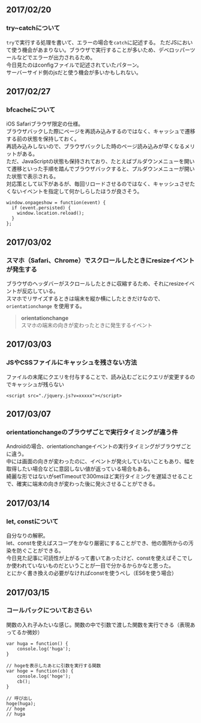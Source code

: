## 2017/02/20
### try~catchについて  
`try`で実行する処理を書いて、エラーの場合を`catch`に記述する。
ただJSにおいて使う機会があまりない。ブラウザで実行することが多いため、デベロッパーツールなどでエラーが出力されるため。  
今日見たのはconfigファイルで記述されていたパターン。  
サーバーサイド側のjsだと使う機会が多いかもしれない。  
  
## 2017/02/27  
### bfcacheについて  
iOS Safariブラウザ限定の仕様。  
ブラウザバックした際にページを再読み込みするのではなく、キャッシュで遷移する前の状態を保持しておく。  
再読み込みしないので、ブラウザバックした時のページ読み込みが早くなるメリットがある。  
ただ、JavaScriptの状態も保持されており、たとえばブルダウンメニューを開いて遷移といった手順を踏んでブラウザバックすると、プルダウンメニューが開いた状態で表示される。  
対応策として以下があるが、毎回リロードさせるのではなく、キャッシュさせたくないイベントを指定して何かしらしたほうが良さそう。
```
window.onpageshow = function(event) {
  if (event.persisted) {
    window.location.reload();
  }
};
```
  
## 2017/03/02  
### スマホ（Safari、Chrome）でスクロールしたときにresizeイベントが発生する  
ブラウザのヘッダバーがスクロールしたときに収縮するため、それにresizeイベントが反応している。  
スマホでリサイズするときは端末を縦か横にしたときだけなので、`orientationchange` を使用する。  
> **orientationchange**  
スマホの端末の向きが変わったときに発生するイベント
  
## 2017/03/03  
### JSやCSSファイルにキャッシュを残さない方法  
ファイルの末尾にクエリを付与することで、読み込むごとにクエリが変更するのでキャッシュが残らない  
```
<script src="./jquery.js?v=xxxxx"></script>
```

  
## 2017/03/07
### orientationchangeのブラウザごとで実行タイミングが違う件  
Androidの場合、orientationchangeイベントの実行タイミングがブラウザごとに違う。  
中には画面の向きが変わったのに、イベントが発火していないこともあり、幅を取得したい場合などに意図しない値が返っている場合もある。  
綺麗な形ではないがsetTimeoutで300msほど実行タイミングを遅延させることで、確実に端末の向きが変わった後に発火させることができる。  
  

## 2017/03/14
### let, constについて
自分なりの解釈。  
let、constを使えばスコープをかなり厳密にすることができ、他の箇所からの汚染を防ぐことができる。  
今日見た記事に可読性が上がるって書いてあったけど、constを使えばそこでしか使われていないものだということが一目で分かるからかなと思った。  
とにかく書き換えの必要がなければconstを使うべし（ES6を使う場合）  
  

## 2017/03/15  
### コールバックについておさらい  
関数の入れ子みたいな感じ。関数の中で引数で渡した関数を実行できる（表現あってるか微妙）  
```
var huga = function() {
    console.log('huga');
}

// hogeを表示したあとに引数を実行する関数
var hoge = function(cb) {
    console.log('hoge');
    cb();
}

// 呼び出し
hoge(huga);
// hoge
// huga

```
